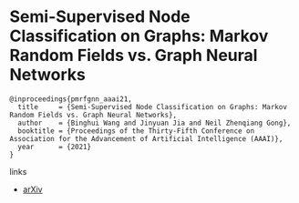 # Semi-Supervised Node Classification on Graphs: Markov Random Fields vs. Graph Neural Networks

```
@inproceedings{pmrfgnn_aaai21,
  title     = {Semi-Supervised Node Classification on Graphs: Markov Random Fields vs. Graph Neural Networks},
  author    = {Binghui Wang and Jinyuan Jia and Neil Zhenqiang Gong},
  booktitle = {Proceedings of the Thirty-Fifth Conference on Association for the Advancement of Artificial Intelligence (AAAI)},
  year      = {2021}
}
```

links
- [arXiv](https://arxiv.org/abs/2012.13085)

